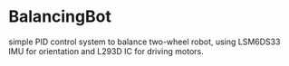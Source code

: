 # BalancingBot
simple PID control system to balance two-wheel robot, using LSM6DS33 IMU for orientation and L293D IC for driving motors. 
